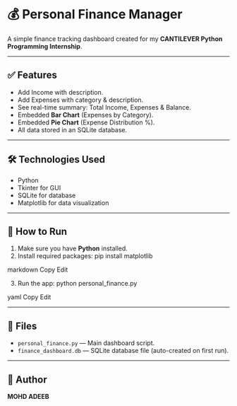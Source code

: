 # 💰 Personal Finance Manager

A simple finance tracking dashboard created for my **CANTILEVER Python Programming Internship**.

---

## ✅ Features

- Add Income with description.
- Add Expenses with category & description.
- See real-time summary: Total Income, Expenses & Balance.
- Embedded **Bar Chart** (Expenses by Category).
- Embedded **Pie Chart** (Expense Distribution %).
- All data stored in an SQLite database.

---

## 🛠️ Technologies Used

- Python
- Tkinter for GUI
- SQLite for database
- Matplotlib for data visualization

---

## 🚀 How to Run

1. Make sure you have **Python** installed.
2. Install required packages:
pip install matplotlib

markdown
Copy
Edit

3. Run the app:
python personal_finance.py

yaml
Copy
Edit

---

## 📂 Files

- `personal_finance.py` — Main dashboard script.
- `finance_dashboard.db` — SQLite database file (auto-created on first run).

---

## 🙌 Author
**MOHD ADEEB**
